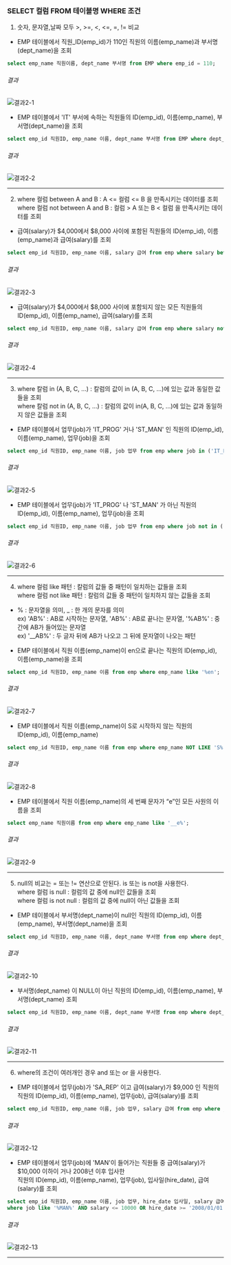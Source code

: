 

### SELECT 컬럼 FROM 테이블명 WHERE 조건  
1. 숫자, 문자열,날짜 모두 >, >=, <, <=, =, != 비교

- EMP 테이블에서 직원_ID(emp_id)가 110인 직원의 이름(emp_name)과 부서명(dept_name)을 조회

```sql
select emp_name 직원이름, dept_name 부서명 from EMP where emp_id = 110;

```

###### 결과

![결과2-1](/image_file/결과2-1.png)

- EMP 테이블에서 'IT' 부서에 속하는 직원들의 ID(emp_id), 이름(emp_name), 부서명(dept_name)을 조회

```sql
select emp_id 직원ID, emp_name 이름, dept_name 부서명 from EMP where dept_name = 'IT';
```

###### 결과

![결과2-2](/image_file/결과2-2.png)

****

2. where 컬럼 between A and B : A <= 컬럼 <= B 을 만족시키는 데이터를 조회  
where 컬럼 not between A and B : 컬럼 > A 또는 B < 컬럼 을 만족시키는 데이터를 조회

- 급여(salary)가 $4,000에서 $8,000 사이에 포함된 직원들의 ID(emp_id), 이름(emp_name)과 급여(salary)를 조회

```sql
select emp_id 직원ID, emp_name 이름, salary 급여 from emp where salary between 4000 AND 8000;
```

###### 결과

![결과2-3](/image_file/결과2-3.png)

- 급여(salary)가 $4,000에서 $8,000 사이에 포함되지 않는 모든 직원들의  ID(emp_id), 이름(emp_name), 급여(salary)를 조회

```sql
select emp_id 직원ID, emp_name 이름, salary 급여 from emp where salary not between 4000 AND 8000;
```

###### 결과

![결과2-4](/image_file/결과2-4.png)

****

3. where 칼럼 in (A, B, C, ...) : 칼럼의 값이 in (A, B, C, ...)에 있는 값과 동일한 값들을 조회  
where 칼럼 not in (A, B, C, ...) : 칼럼의 값이 in(A, B, C, ...)에 있는 값과 동일하지 않은 값들을 조회

- EMP 테이블에서 업무(job)가 'IT_PROG' 거나 'ST_MAN' 인 직원의  ID(emp_id), 이름(emp_name), 업무(job)을 조회

```sql
select emp_id 직원ID, emp_name 이름, job 업무 from emp where job in ('IT_PROG', 'ST_MAN');
```

###### 결과

![결과2-5](/image_file/결과2-5.png)

- EMP 테이블에서 업무(job)가 'IT_PROG' 나 'ST_MAN' 가 아닌 직원의  ID(emp_id), 이름(emp_name), 업무(job)을 조회

```sql
select emp_id 직원ID, emp_name 이름, job 업무 from emp where job not in ('IT_PROG', 'ST_MAN');
```

###### 결과

![결과2-6](/image_file/결과2-6.png)

****

4. where 컬럼 like 패턴 : 칼럼의 값들 중 패턴이 일치하는 값들을 조회  
where 컬럼 not like 패턴 : 칼럼의 값들 중 패턴이 일치하지 않는 값들을 조회
- % : 문자열을 의미, _ : 한 개의 문자를 의미  
ex) 'AB%' : AB로 시작하는 문자열, 'AB%' : AB로 끝나는 문자열, '%AB%' : 중간에 AB가 들어있는 문자열  
ex) '__AB%' : 두 글자 뒤에 AB가 나오고 그 뒤에 문자열이 나오는 패턴

- EMP 테이블에서 직원 이름(emp_name)이 en으로 끝나는 직원의  ID(emp_id), 이름(emp_name)을 조회

```sql
select emp_id 직원ID, emp_name 이름 from emp where emp_name like '%en';
```

###### 결과

![결과2-7](/image_file/결과2-7.png)

- EMP 테이블에서 직원 이름(emp_name)이 S로 시작하지 않는 직원의  ID(emp_id), 이름(emp_name)

```sql
select emp_id 직원ID, emp_name 이름 from emp where emp_name NOT LIKE 'S%';
```

###### 결과

![결과2-8](/image_file/결과2-8.png)

- EMP 테이블에서 직원 이름(emp_name)의 세 번째 문자가 “e”인 모든 사원의 이름을 조회

```sql
select emp_name 직원이름 from emp where emp_name like '__e%';
```

###### 결과

![결과2-9](/image_file/결과2-9.png)

****

5. null의 비교는 = 또는 != 연산으로 안된다. is 또는 is not을 사용한다.  
where 컬럼 is null : 컬럼의 값 중에 null인 값들을 조회  
where 컬럼 is not null : 컬럼의 값 중에 null이 아닌 값들을 조회

- EMP 테이블에서 부서명(dept_name)이 null인 직원의 ID(emp_id), 이름(emp_name), 부서명(dept_name)을 조회

```sql
select emp_id 직원ID, emp_name 이름, dept_name 부서명 from emp where dept_name is null;
```

###### 결과

![결과2-10](/image_file/결과2-10.png)

- 부서명(dept_name) 이 NULL이 아닌 직원의 ID(emp_id), 이름(emp_name), 부서명(dept_name) 조회

```sql
select emp_id 직원ID, emp_name 이름, dept_name 부서명 from emp where dept_name is not null;
```

###### 결과

![결과2-11](/image_file/결과2-11.png)

****

6. where의 조건이 여러개인 경우 and 또는 or 을 사용한다.

- EMP 테이블에서 업무(job)가 'SA_REP' 이고 급여(salary)가 $9,000 인 직원의 직원의 ID(emp_id), 이름(emp_name), 업무(job), 급여(salary)를 조회

```sql
select emp_id 직원ID, emp_name 이름, job 업무, salary 급여 from emp where job = 'SA_REP' AND salary = 9000;
```

###### 결과

![결과2-12](/image_file/결과2-12.png)

- EMP 테이블에서 업무(job)에 'MAN'이 들어가는 직원들 중 급여(salary)가 $10,000 이하이 거나 2008년 이후 입사한  
직원의 ID(emp_id), 이름(emp_name), 업무(job), 입사일(hire_date), 급여(salary)를 조회

```sql
select emp_id 직원ID, emp_name 이름, job 업무, hire_date 입사일, salary 급여 from emp
where job like '%MAN%' AND salary <= 10000 OR hire_date >= '2008/01/01';
```

###### 결과

![결과2-13](/image_file/결과2-13.png)

****
